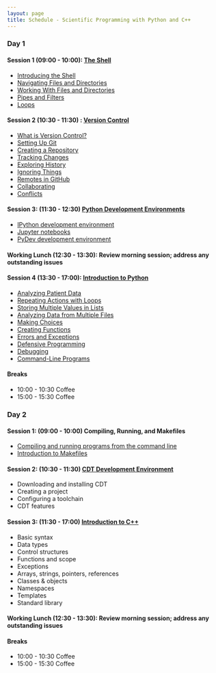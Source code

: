 ```yaml
---
layout: page
title: Schedule - Scientific Programming with Python and C++
---
```


### Day 1

#### Session 1 (09:00 - 10:00): [The Shell](http://swcarpentry.github.io/shell-novice)

* [Introducing the Shell](http://swcarpentry.github.io/shell-novice/01-intro/)
* [Navigating Files and Directories](http://swcarpentry.github.io/shell-novice/02-filedir/)
* [Working With Files and Directories](http://swcarpentry.github.io/shell-novice/03-create/)
* [Pipes and Filters](http://swcarpentry.github.io/shell-novice/04-pipefilter/)
* [Loops](http://swcarpentry.github.io/shell-novice/05-loop/)

#### Session 2 (10:30 - 11:30) : [Version Control](http://swcarpentry.github.io/git-novice)

* [What is Version Control?](http://swcarpentry.github.io/git-novice/01-basics/)
* [Setting Up Git](http://swcarpentry.github.io/git-novice/02-setup/)
* [Creating a Repository](http://swcarpentry.github.io/git-novice/03-create/)
* [Tracking Changes](http://swcarpentry.github.io/git-novice/04-changes/)
* [Exploring History](http://swcarpentry.github.io/git-novice/05-history/)
* [Ignoring Things](http://swcarpentry.github.io/git-novice/06-ignore/)
* [Remotes in GitHub](http://swcarpentry.github.io/git-novice/07-github/)
* [Collaborating](http://swcarpentry.github.io/git-novice/08-collab/)
* [Conflicts](http://swcarpentry.github.io/git-novice/09-conflict/)

#### Session 3: (11:30 - 12:30) [Python Development Environments](https://ornl-ssd.github.io/python-dev-env)

* [IPython development environment](https://ornl-ssd.github.io/python-dev-env/01-ipython/)
* [Jupyter notebooks](https://ornl-ssd.github.io/python-dev-env/02-jupyter/)
* [PyDev development environment](https://ornl-ssd.github.io/python-dev-env/03-pydev/)

#### Working Lunch (12:30 - 13:30): Review morning session; address any outstanding issues

#### Session 4 (13:30 - 17:00): [Introduction to Python](http://jarrah42.github.io/python-novice-inflammation/)

* [Analyzing Patient Data](http://jarrah42.github.io/python-novice-inflammation/01-numpy/)
* [Repeating Actions with Loops](http://jarrah42.github.io/python-novice-inflammation/02-loop/)
*	[Storing Multiple Values in Lists](http://jarrah42.github.io/python-novice-inflammation/03-lists/)
*	[Analyzing Data from Multiple Files](http://jarrah42.github.io/python-novice-inflammation/04-files/)
*	[Making Choices](http://jarrah42.github.io/python-novice-inflammation/05-cond/)
*	[Creating Functions](http://jarrah42.github.io/python-novice-inflammation/06-func/)
*	[Errors and Exceptions](http://jarrah42.github.io/python-novice-inflammation/07-errors/)
*	[Defensive Programming](http://jarrah42.github.io/python-novice-inflammation/08-defensive/)
*	[Debugging](http://jarrah42.github.io/python-novice-inflammation/09-debugging/)
*	[Command-Line Programs](http://swcarjarrah42pentry.github.io/python-novice-inflammation/10-cmdline/)

#### Breaks

* 10:00 - 10:30 Coffee
* 15:00 - 15:30 Coffee

### Day 2

#### Session 1: (09:00 - 10:00) Compiling, Running, and Makefiles

* [Compiling and running programs from the command line](http://ornl-ssd.github.io/compiler-intro/)
* [Introduction to Makefiles](http://ornl-ssd.github.io/make-intro/)

#### Session 2: (10:30 - 11:30) [CDT Development Environment]()

* Downloading and installing CDT
* Creating a project
* Configuring a toolchain
* CDT features

#### Session 3: (11:30 - 17:00) [Introduction to C++]()

* Basic syntax
* Data types
* Control structures
* Functions and scope
* Exceptions
* Arrays, strings, pointers, references
* Classes & objects
* Namespaces
* Templates
* Standard library

#### Working Lunch (12:30 - 13:30): Review morning session; address any outstanding issues

#### Breaks

* 10:00 - 10:30 Coffee
* 15:00 - 15:30 Coffee
